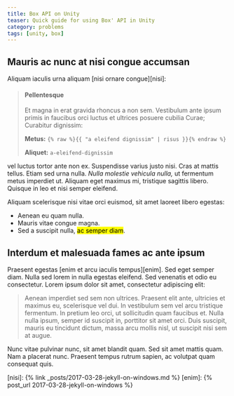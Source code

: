 ```yaml
---
title: Box API on Unity
teaser: Quick guide for using Box' API in Unity
category: problems
tags: [unity, box]
---
```


Mauris ac nunc at nisi congue accumsan
--------------------------------------

Aliquam iaculis urna aliquam [nisi ornare congue][nisi]:

> #### Pellentesque
> 
> Et magna in erat gravida rhoncus a non sem. Vestibulum ante ipsum primis in
> faucibus orci luctus et ultrices posuere cubilia Curae; Curabitur dignissim:
>
> <b>Metus:</b> `{% raw %}{{ "a eleifend dignissim" | risus }}{% endraw %}`
> 
> <b>Aliquet:</b> `a-eleifend-dignissim`

vel luctus tortor ante non ex. Suspendisse varius justo nisi. Cras at mattis tellus. Etiam sed urna nulla. _Nulla molestie vehicula nulla,_ ut fermentum metus imperdiet ut. Aliquam eget maximus mi, tristique sagittis libero. Quisque in leo et nisi semper eleifend. 

Aliquam scelerisque nisi vitae orci euismod, sit amet laoreet libero egestas:

* Aenean eu quam nulla.
* Mauris vitae congue magna.
* Sed a suscipit nulla, <mark>ac semper diam</mark>.

Interdum et malesuada fames ac ante ipsum
-----------------------------------------

Praesent egestas [enim et arcu iaculis tempus][enim]. Sed eget semper diam. Nulla sed lorem in nulla egestas eleifend. Sed venenatis et odio eu consectetur. Lorem ipsum dolor sit amet, consectetur adipiscing elit:

> Aenean imperdiet sed sem non ultrices. Praesent elit ante, ultricies et
> maximus eu, scelerisque vel dui. In vestibulum sem vel arcu tristique
> fermentum. In pretium leo orci, ut sollicitudin quam faucibus et. Nulla nulla
> ipsum, semper id suscipit in, porttitor sit amet orci. Duis suscipit, mauris
> eu tincidunt dictum, massa arcu mollis nisl, ut suscipit nisi sem at augue.

Nunc vitae pulvinar nunc, sit amet blandit quam. Sed sit amet mattis quam. Nam a placerat nunc. Praesent tempus rutrum sapien, ac volutpat quam consequat quis.

[nisi]: {% link _posts/2017-03-28-jekyll-on-windows.md %}
[enim]: {% post_url 2017-03-28-jekyll-on-windows %}
